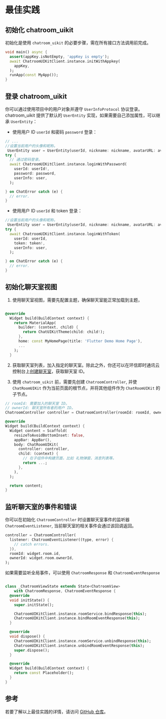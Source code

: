 # 最佳实践

<Toc />

## 初始化 chatroom_uikit

初始化是使用 `chatroom_uikit` 的必要步骤，需在所有接口方法调用前完成。

```dart
void main() async {
  assert(appKey.isNotEmpty, 'appKey is empty');
  await ChatroomUIKitClient.instance.initWithAppkey(
    appKey,
  );
  runApp(const MyApp());
}
```

## 登录 chatroom_uikit

你可以通过使用项目中的用户对象并遵守 `UserInfoProtocol` 协议登录。chatroom_uikit 提供了默认的 `UserEntity` 实现，如果需要自己添加属性，可以继承 `UserEntity`：

- 使用用户 ID `userId` 和密码 `password` 登录：

```dart
// ...
//设置当前用户的头像和昵称。
 UserEntity user = UserEntity(userId, nickname: nickname, avatarURL: avatarURL);
try {
  // 通过密码登录。
  await ChatroomUIKitClient.instance.loginWithPassword(
    userId: userId!,
    password: password,
    userInfo: user,
  );

} on ChatError catch (e) {
  // error.
}
```

- 使用用户 ID `userId` 和 token 登录：

```dart
//设置当前用户的头像和昵称。
 UserEntity user = UserEntity(userId, nickname: nickname, avatarURL: avatarURL);
try {
  await ChatroomUIKitClient.instance.loginWithToken(
    userId: userId,
    token: token!,
    userInfo: user,
  );

} on ChatError catch (e) {
  // error.
}
```

## 初始化聊天室视图

1. 使用聊天室视图，需要先配置主题，确保聊天室能正常加载到主题，

```dart

@override
  Widget build(BuildContext context) {
    return MaterialApp(
      builder: (context, child) {
        return ChatUIKitTheme(child: child!);
      },
      home: const MyHomePage(title: 'Flutter Demo Home Page'),
      ...
    );
  }
```

2. 获取聊天室列表，加入指定的聊天室。除此之外，你还可以在环信即时通讯云控制台上[创建聊天室](/product/enable_and_configure_IM.html#创建聊天室)，获取聊天室 ID。

3. 使用 `chatroom_uikit` 前，需要先创建 `ChatroomController`, 并使 `ChatRoomUIKit` 作为当前页面的根节点，并将其他组件作为 `ChatRoomUIKit` 的子节点。

```dart
// roomId: 需要加入的聊天室 ID。
// ownerId: 聊天室所有者的用户 ID。
ChatroomController controller = ChatroomController(roomId: roomId, ownerId: ownerId);

@override
Widget build(BuildContext context) {
  Widget content = Scaffold(
    resizeToAvoidBottomInset: false,
    appBar: AppBar(),
    body: ChatRoomUIKit(
      controller: controller,
      child: (context) {
        // 在子组件中构建页面，比如 礼物弹窗，消息列表等。
        return ...;
      },
    ),
  );

  return content;
}
```

## 监听聊天室的事件和错误

你可以在初始化 `ChatroomController` 时设置聊天室事件的监听器 `ChatroomEventListener`, 当前聊天室的相关事件会通过该回调返回。

```dart
controller = ChatroomController(
  listener: ChatroomEventListener((type, error) {
    // catch errors.
  }),
  roomId: widget.room.id,
  ownerId: widget.room.ownerId,
);
```

如果需要监听全局事件，可以使用 `ChatroomResponse` 和 `ChatroomEventResponse`

```dart

class _ChatroomViewState extends State<ChatroomView>
    with ChatroomResponse, ChatroomEventResponse {
  @override
  void initState() {
    super.initState();

    ChatroomUIKitClient.instance.roomService.bindResponse(this);
    ChatroomUIKitClient.instance.bindRoomEventResponse(this);
  }

  @override
  void dispose() {
    ChatroomUIKitClient.instance.roomService.unbindResponse(this);
    ChatroomUIKitClient.instance.unbindRoomEventResponse(this);
    super.dispose();
  }

  @override
  Widget build(BuildContext context) {
    return const Placeholder();
  }
}

```

## 参考

若要了解以上最佳实践的详情，请访问 [GitHub 仓库](https://github.com/easemob/ChatroomDemo/tree/dev/flutter/chatroom_uikit_demo)。